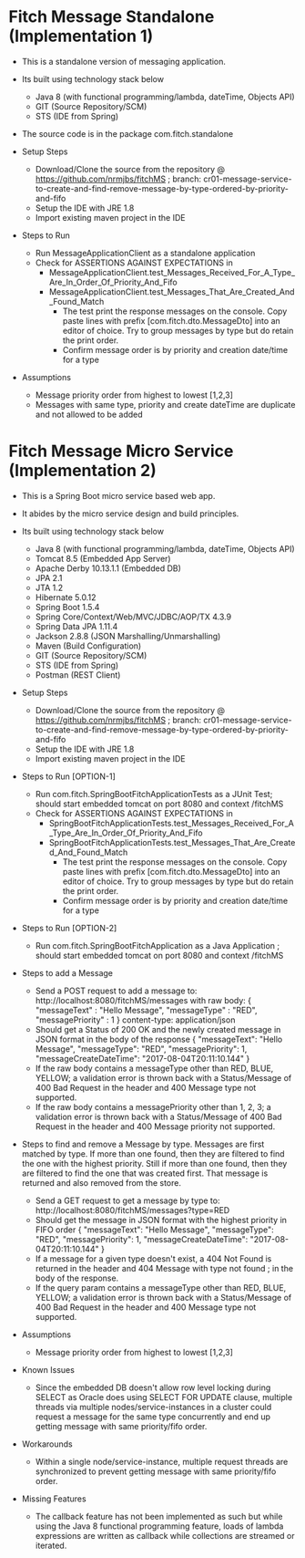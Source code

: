 # Fitch Message Standalone (Implementation 1)

- This is a standalone version of messaging application.

- Its built using technology stack below
	* Java 8 (with functional programming/lambda, dateTime, Objects API)
	* GIT (Source Repository/SCM)
	* STS (IDE from Spring)

- The source code is in the package com.fitch.standalone

- Setup Steps
	* Download/Clone the source from the repository @ https://github.com/nrmjbs/fitchMS ; branch: 		cr01-message-service-to-create-and-find-remove-message-by-type-ordered-by-priority-and-fifo
	* Setup the IDE with JRE 1.8
	* Import existing maven project in the IDE


- Steps to Run
	* Run MessageApplicationClient as a standalone application
	* Check for ASSERTIONS AGAINST EXPECTATIONS in 
		* MessageApplicationClient.test_Messages_Received_For_A_Type_Are_In_Order_Of_Priority_And_Fifo
		* MessageApplicationClient.test_Messages_That_Are_Created_And_Found_Match
			* The test print the response messages on the console. Copy paste lines with prefix 				[com.fitch.dto.MessageDto] into an editor of choice. Try to group messages by type but do retain the 				print order.
			* Confirm message order is by priority and creation date/time for a type

- Assumptions
	* Message priority order from highest to lowest [1,2,3]
	* Messages with same type, priority and create dateTime are duplicate and not allowed to be added


# Fitch Message Micro Service (Implementation 2)

- This is a Spring Boot micro service based web app.

- It abides by the micro service design and build principles.

- Its built using technology stack below
	* Java 8 (with functional programming/lambda, dateTime, Objects API)
	* Tomcat 8.5 (Embedded App Server)
	* Apache Derby 10.13.1.1 (Embedded DB)
	* JPA 2.1
	* JTA 1.2
	* Hibernate 5.0.12
	* Spring Boot 1.5.4
	* Spring Core/Context/Web/MVC/JDBC/AOP/TX 4.3.9
	* Spring Data JPA 1.11.4
	* Jackson 2.8.8 (JSON Marshalling/Unmarshalling)
	* Maven (Build Configuration)
	* GIT (Source Repository/SCM)
	* STS (IDE from Spring)
	* Postman (REST Client)


- Setup Steps
	* Download/Clone the source from the repository @ https://github.com/nrmjbs/fitchMS ; branch: 		cr01-message-service-to-create-and-find-remove-message-by-type-ordered-by-priority-and-fifo
	* Setup the IDE with JRE 1.8
	* Import existing maven project in the IDE


- Steps to Run [OPTION-1]
	* Run com.fitch.SpringBootFitchApplicationTests as a JUnit Test; should start embedded tomcat on port 8080 and context /fitchMS
	* Check for ASSERTIONS AGAINST EXPECTATIONS in 
		* SpringBootFitchApplicationTests.test_Messages_Received_For_A_Type_Are_In_Order_Of_Priority_And_Fifo
		* SpringBootFitchApplicationTests.test_Messages_That_Are_Created_And_Found_Match
			* The test print the response messages on the console. Copy paste lines with prefix 				[com.fitch.dto.MessageDto] into an editor of choice. Try to group messages by type but do 				retain the print order.
			* Confirm message order is by priority and creation date/time for a type


- Steps to Run [OPTION-2]
	* Run com.fitch.SpringBootFitchApplication as a Java Application ; should start embedded tomcat on port 		8080 and context /fitchMS


- Steps to add a Message
	* Send a POST request to add a message 
		to: http://localhost:8080/fitchMS/messages 
		with raw body:
			{
				"messageText" : "Hello Message",
		  		"messageType" : "RED", 
		  		"messagePriority" : 1
			}
		content-type: application/json	
	* Should get a Status of 200 OK and the newly created message in JSON format in the body of the response
		{
			"messageText": "Hello Message",
			"messageType": "RED",
			"messagePriority": 1,
			"messageCreateDateTime": "2017-08-04T20:11:10.144"
		}
	* If the raw body contains a messageType other than RED, BLUE, YELLOW; a validation error is 		thrown back with a 		Status/Message of 400 Bad Request in the header and 400 Message type 		<messageType> not supported.
	* If the raw body contains a messagePriority other than 1, 2, 3; a validation error is thrown back 		with a Status/Message of 400 Bad Request in the header and 400 Message priority 		<messagePriority> not supported.


- Steps to find and remove a Message by type. Messages are first matched by type. If more than one 	found, then they are filtered to 	find the one with the highest priority. Still if more than one found, then they are filtered to find the one that was created 	first. 	That message is returned and also removed from the store.
	* Send a GET request to get a message by type
		to: http://localhost:8080/fitchMS/messages?type=RED
	* Should get the message in JSON format with the highest priority in FIFO order
		{
			"messageText": "Hello Message",
			"messageType": "RED",
			"messagePriority": 1,
			"messageCreateDateTime": "2017-08-04T20:11:10.144"
		}
	* If a message for a given type doesn't exist, a 404 Not Found is returned in the header and 404 Message with type <type> not found 		; in the body of the response.
	* If the query param contains a messageType other than RED, BLUE, YELLOW; a validation error is thrown back with a 		Status/Message of 400 Bad Request in the header and 400 Message type <messageType> not supported.


- Assumptions
	* Message priority order from highest to lowest [1,2,3]


- Known Issues
	* Since the embedded DB doesn't allow row level locking during SELECT as Oracle does using SELECT FOR UPDATE clause, multiple 		threads via multiple nodes/service-instances in a cluster could request a message for the same type concurrently and end up 		getting message with same priority/fifo order. 

- Workarounds
	* Within a single node/service-instance, multiple request threads are synchronized to prevent getting message with same 		priority/fifo order.


- Missing Features
	* The callback feature has not been implemented as such but while using the Java 8 functional programming feature, loads
		of lambda expressions are written as callback while collections are streamed or iterated.

